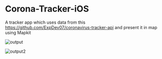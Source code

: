 # Corona-Tracker-iOS

A tracker app which uses data from  this https://github.com/ExpDev07/coronavirus-tracker-api and present it in map using Mapkit 


![output](https://user-images.githubusercontent.com/51410810/77228908-85b6fe80-6bb0-11ea-8147-cb7e8328fb78.PNG)

![output2](https://user-images.githubusercontent.com/51410810/77228910-88195880-6bb0-11ea-9a96-0d81f4a46824.PNG)

